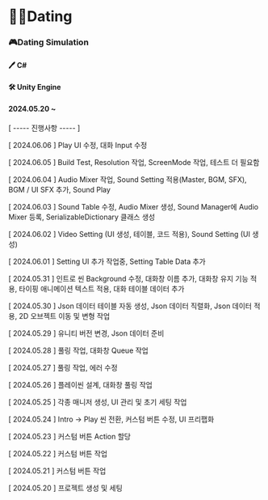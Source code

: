 # 🐱‍🏍Dating
### 🎮Dating Simulation

#### 🖊 C#

#### 🛠 Unity Engine

#### 2024.05.20 ~


[ ----- 진행사항 ----- ]

[ 2024.06.06 ] Play UI 수정, 대화 Input 수정

[ 2024.06.05 ] Build Test, Resolution 작업, ScreenMode 작업, 테스트 더 필요함

[ 2024.06.04 ] Audio Mixer 작업, Sound Setting 적용(Master, BGM, SFX), BGM / UI SFX 추가, Sound Play

[ 2024.06.03 ] Sound Table 수정, Audio Mixer 생성, Sound Manager에 Audio Mixer 등록, SerializableDictionary 클래스 생성

[ 2024.06.02 ] Video Setting (UI 생성, 테이블, 코드 적용), Sound Setting (UI 생성)

[ 2024.06.01 ] Setting UI 추가 작업중, Setting Table Data 추가

[ 2024.05.31 ] 인트로 씬 Background 수정, 대화창 이름 추가, 대화창 유지 기능 적용, 타이핑 애니메이션 텍스트 적용, 대화 테이블 데이터 추가

[ 2024.05.30 ] Json 데이터 테이블 자동 생성, Json 데이터 직렬화, Json 데이터 적용, 2D 오브젝트 이동 및 변형 작업

[ 2024.05.29 ] 유니티 버전 변경, Json 데이터 준비

[ 2024.05.28 ] 풀링 작업, 대화창 Queue 작업

[ 2024.05.27 ] 풀링 작업, 에러 수정

[ 2024.05.26 ] 플레이씬 설계, 대화창 풀링 작업

[ 2024.05.25 ] 각종 매니저 생성, UI 관리 및 초기 세팅 작업

[ 2024.05.24 ] Intro -> Play 씬 전환, 커스텀 버튼 수정, UI 프리팹화

[ 2024.05.23 ] 커스텀 버튼 Action 할당

[ 2024.05.22 ] 커스텀 버튼 작업

[ 2024.05.21 ] 커스텀 버튼 작업

[ 2024.05.20 ] 프로젝트 생성 및 세팅